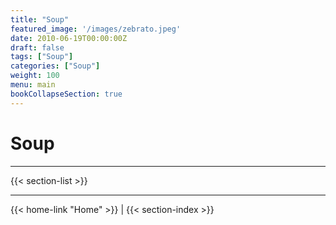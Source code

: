 ```yaml
---
title: "Soup"
featured_image: '/images/zebrato.jpeg'
date: 2010-06-19T00:00:00Z
draft: false
tags: ["Soup"]
categories: ["Soup"]
weight: 100
menu: main
bookCollapseSection: true
---
```

# Soup

---

{{< section-list >}}

---
{{< home-link "Home" >}} | {{< section-index >}}